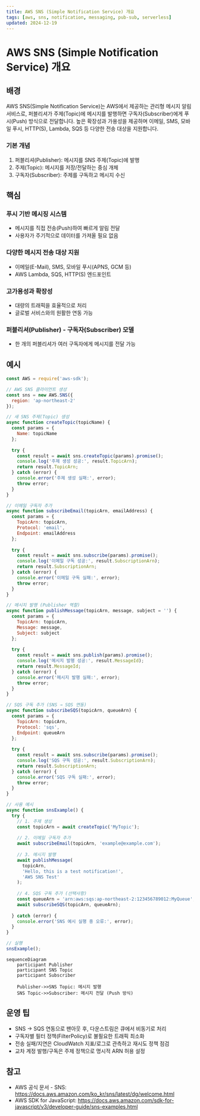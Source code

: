```yaml
---
title: AWS SNS (Simple Notification Service) 개요
tags: [aws, sns, notification, messaging, pub-sub, serverless]
updated: 2024-12-19
---
```


# AWS SNS (Simple Notification Service) 개요

## 배경
AWS SNS(Simple Notification Service)는 AWS에서 제공하는 관리형 메시지 알림 서비스로, 퍼블리셔가 주제(Topic)에 메시지를 발행하면 구독자(Subscriber)에게 푸시(Push) 방식으로 전달합니다. 높은 확장성과 가용성을 제공하며 이메일, SMS, 모바일 푸시, HTTP(S), Lambda, SQS 등 다양한 전송 대상을 지원합니다.

### 기본 개념
1. 퍼블리셔(Publisher): 메시지를 SNS 주제(Topic)에 발행
2. 주제(Topic): 메시지를 저장/전달하는 중심 개체
3. 구독자(Subscriber): 주제를 구독하고 메시지 수신

## 핵심
### 푸시 기반 메시징 시스템
- 메시지를 직접 전송(Push)하여 빠르게 알림 전달
- 사용자가 주기적으로 데이터를 가져올 필요 없음

### 다양한 메시지 전송 대상 지원
- 이메일(E-Mail), SMS, 모바일 푸시(APNS, GCM 등)
- AWS Lambda, SQS, HTTP(S) 엔드포인트

### 고가용성과 확장성
- 대량의 트래픽을 효율적으로 처리
- 글로벌 서비스와의 원활한 연동 가능

### 퍼블리셔(Publisher) - 구독자(Subscriber) 모델
- 한 개의 퍼블리셔가 여러 구독자에게 메시지를 전달 가능

## 예시
```javascript
const AWS = require('aws-sdk');

// AWS SNS 클라이언트 생성
const sns = new AWS.SNS({
  region: 'ap-northeast-2'
});

// 새 SNS 주제(Topic) 생성
async function createTopic(topicName) {
  const params = {
    Name: topicName
  };
  
  try {
    const result = await sns.createTopic(params).promise();
    console.log('주제 생성 성공:', result.TopicArn);
    return result.TopicArn;
  } catch (error) {
    console.error('주제 생성 실패:', error);
    throw error;
  }
}

// 이메일 구독자 추가
async function subscribeEmail(topicArn, emailAddress) {
  const params = {
    TopicArn: topicArn,
    Protocol: 'email',
    Endpoint: emailAddress
  };
  
  try {
    const result = await sns.subscribe(params).promise();
    console.log('이메일 구독 성공:', result.SubscriptionArn);
    return result.SubscriptionArn;
  } catch (error) {
    console.error('이메일 구독 실패:', error);
    throw error;
  }
}

// 메시지 발행 (Publisher 역할)
async function publishMessage(topicArn, message, subject = '') {
  const params = {
    TopicArn: topicArn,
    Message: message,
    Subject: subject
  };
  
  try {
    const result = await sns.publish(params).promise();
    console.log('메시지 발행 성공:', result.MessageId);
    return result.MessageId;
  } catch (error) {
    console.error('메시지 발행 실패:', error);
    throw error;
  }
}

// SQS 구독 추가 (SNS → SQS 연동)
async function subscribeSQS(topicArn, queueArn) {
  const params = {
    TopicArn: topicArn,
    Protocol: 'sqs',
    Endpoint: queueArn
  };
  
  try {
    const result = await sns.subscribe(params).promise();
    console.log('SQS 구독 성공:', result.SubscriptionArn);
    return result.SubscriptionArn;
  } catch (error) {
    console.error('SQS 구독 실패:', error);
    throw error;
  }
}

// 사용 예시
async function snsExample() {
  try {
    // 1. 주제 생성
    const topicArn = await createTopic('MyTopic');
    
    // 2. 이메일 구독자 추가
    await subscribeEmail(topicArn, 'example@example.com');
    
    // 3. 메시지 발행
    await publishMessage(
      topicArn, 
      'Hello, this is a test notification!',
      'AWS SNS Test'
    );
    
    // 4. SQS 구독 추가 (선택사항)
    const queueArn = 'arn:aws:sqs:ap-northeast-2:123456789012:MyQueue';
    await subscribeSQS(topicArn, queueArn);
    
  } catch (error) {
    console.error('SNS 예시 실행 중 오류:', error);
  }
}

// 실행
snsExample();
```

```mermaid
sequenceDiagram
    participant Publisher
    participant SNS Topic
    participant Subscriber

    Publisher->>SNS Topic: 메시지 발행
    SNS Topic->>Subscriber: 메시지 전달 (Push 방식)
```

## 운영 팁
- SNS → SQS 연동으로 팬아웃 후, 다운스트림은 큐에서 비동기로 처리
- 구독자별 필터 정책(FilterPolicy)로 불필요한 트래픽 최소화
- 전송 실패/지연은 CloudWatch 지표/로그로 관측하고 재시도 정책 점검
- 교차 계정 발행/구독은 주제 정책으로 명시적 ARN 허용 설정

## 참고
- AWS 공식 문서 - SNS: https://docs.aws.amazon.com/ko_kr/sns/latest/dg/welcome.html
- AWS SDK for JavaScript: https://docs.aws.amazon.com/sdk-for-javascript/v3/developer-guide/sns-examples.html
